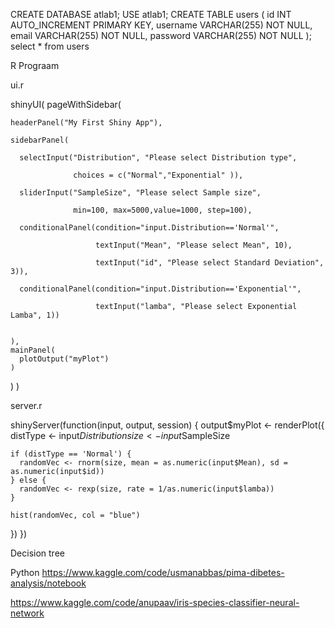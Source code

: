 CREATE DATABASE atlab1;
USE atlab1;
CREATE TABLE users (
    id INT AUTO_INCREMENT PRIMARY KEY,
    username VARCHAR(255) NOT NULL,
    email VARCHAR(255) NOT NULL,
    password VARCHAR(255) NOT NULL
);
select * from users


R Prograam

ui.r

shinyUI(
  pageWithSidebar(
  
    headerPanel("My First Shiny App"),
    
    sidebarPanel(
    
      selectInput("Distribution", "Please select Distribution type",
      
                  choices = c("Normal","Exponential" )),
                  
      sliderInput("SampleSize", "Please select Sample size",
      
                  min=100, max=5000,value=1000, step=100),
                  
      conditionalPanel(condition="input.Distribution=='Normal'", 
      
                       textInput("Mean", "Please select Mean", 10),
                       
                       textInput("id", "Please select Standard Deviation", 3)),
                       
      conditionalPanel(condition="input.Distribution=='Exponential'",
      
                       textInput("lamba", "Please select Exponential Lamba", 1))
      
      
    ),
    mainPanel(
      plotOutput("myPlot")
    )
  )
)



server.r  

shinyServer(function(input, output, session) {
  output$myPlot <- renderPlot({
    distType <- input$Distribution
    size <- input$SampleSize
    
    if (distType == 'Normal') {
      randomVec <- rnorm(size, mean = as.numeric(input$Mean), sd = as.numeric(input$id))
    } else {
      randomVec <- rexp(size, rate = 1/as.numeric(input$lamba))
    }
    
    hist(randomVec, col = "blue")
  })
})



Decision tree








Python
https://www.kaggle.com/code/usmanabbas/pima-dibetes-analysis/notebook

https://www.kaggle.com/code/anupaav/iris-species-classifier-neural-network




